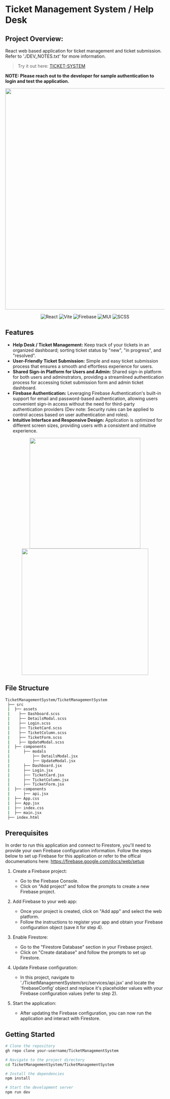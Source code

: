 # Ticket Management System / Help Desk

## Project Overview: 
React web based application for ticket management and ticket submission. Refer to './DEV_NOTES.txt' for more information. 

> Try it out here: [TICKET-SYSTEM](https://ticketsystem-a4980.web.app)

**NOTE: Please reach out to the developer for sample authentication to login and test the application.**

<p align="center">
 <img src="https://github.com/wiris316/TicketManagementSystem/assets/124114572/1fcf0eb8-2d4c-430f-b0c1-3c8cba4c51e4" width="700"/>
</p>

<div align="center">
 
![React](https://img.shields.io/badge/React-61DAFB.svg?style=for-the-badge&logo=React&logoColor=black)
![Vite](https://img.shields.io/badge/Vite-646CFF.svg?style=for-the-badge&logo=Vite&logoColor=white)
![Firebase](https://img.shields.io/badge/Firebase-FFCA28.svg?style=for-the-badge&logo=Firebase&logoColor=black)
![MUI](https://img.shields.io/badge/MUI-007FFF.svg?style=for-the-badge&logo=MUI&logoColor=white)
![SCSS](https://img.shields.io/badge/_-SCSS-C6538C.svg?style=for-the-badge)

</div>

## Features
- **Help Desk / Ticket Management:** Keep track of your tickets in an organized dashboard; sorting ticket status by "new", "in progress", and "resolved".
- **User-Friendly Ticket Submission:** Simple and easy ticket submission process that ensures a smooth and effortless experience for users.
- **Shared Sign-in Platform for Users and Admin:** Shared sign-in platform for both users and adminstrators, providing a streamlined authentication process for accessing ticket submission form and admin ticket dashboard.
- **Firebase Authentication:** Leveraging Firebase Authentication's built-in support for email and password-based authentication, allowing users convenient sign-in access without the need for third-party authentication providers (Dev note: Security rules can be applied to control access based on user authentication and roles).
- **Intuitive Interface and Responsive Design:** Application is optimized for different screen sizes, providing users with a consistent and intuitive experience.


<p align="center">
<img src="https://github.com/wiris316/TicketManagementSystem/assets/124114572/5f7aa8f7-b97a-4b23-9a2f-ee5a4c7ac382" width="350"/>
<img src="https://github.com/wiris316/TicketManagementSystem/assets/124114572/040dadd4-0ce9-4c80-b03a-89e9ab6f3ca3" width="400"/>
</p>


## File Structure
```bash
TicketManagementSystem/TicketManagementSystem
 ├── src
 |	├── assets
 |    ├── Dashboard.scss
 |    ├── DetailsModal.scss
 |    ├── Login.scss
 |    ├── TicketCard.scss
 |    ├── TicketColumn.scss
 |    ├── TicketForm.scss
 |    ├── UpdateModal.scss
 |	├── components
 |		├── modals
 |			├── DetailsModal.jsx
 |			├── UpdateModal.jsx
 |		├── Dashboard.jsx
 |		├── Login.jsx
 |		├── TicketCard.jsx
 |		├── TicketColumn.jsx
 |		├── TicketForm.jsx
 |	├── components
 |		├── api.jsx
 |	├── App.css
 |	├── App.jsx
 |	├── index.css
 |	├── main.jsx
 ├── index.html
```

## Prerequisites
In order to run this application and connect to Firestore, you'll need to provide your own Firebase configuration information. Follow the steps below to set up Firebase for this application or refer to the offical documenations here: https://firebase.google.com/docs/web/setup

  1.  Create a Firebase project:
      -  Go to the Firebase Console.
      -  Click on "Add project" and follow the prompts to create a new Firebase project.

  2.  Add Firebase to your web app:
      -  Once your project is created, click on "Add app" and select the web platform.
      -  Follow the instructions to register your app and obtain your Firebase configuration object (save it for step 4).

  3.  Enable Firestore:
      -  Go to the "Firestore Database" section in your Firebase project.
      -  Click on "Create database" and follow the prompts to set up Firestore.

  4.  Update Firebase configuration:
      -  In this project, navigate to './TicketManagementSystem/src/services/api.jsx' and locate the 'firebaseConfig' object and replace it's placeholder values with your Firebase configuration values (refer to step 2).

  5.  Start the application:
      -  After updating the Firebase configuration, you can now run the application and interact with Firestore.

## Getting Started
```bash
# Clone the repository
gh repo clone your-username/TicketManagementSystem

# Navigate to the project directory
cd TicketManagementSystem/TicketManagementSystem

# Install the dependencies
npm install

# Start the development server
npm run dev
```


